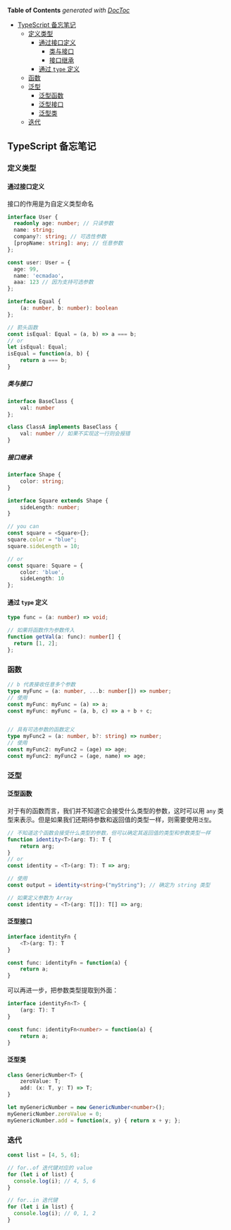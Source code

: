 <!-- START doctoc generated TOC please keep comment here to allow auto update -->
<!-- DON'T EDIT THIS SECTION, INSTEAD RE-RUN doctoc TO UPDATE -->
**Table of Contents**  *generated with [DocToc](https://github.com/thlorenz/doctoc)*

- [TypeScript 备忘笔记](#typescript-%E5%A4%87%E5%BF%98%E7%AC%94%E8%AE%B0)
  - [定义类型](#%E5%AE%9A%E4%B9%89%E7%B1%BB%E5%9E%8B)
    - [通过接口定义](#%E9%80%9A%E8%BF%87%E6%8E%A5%E5%8F%A3%E5%AE%9A%E4%B9%89)
      - [类与接口](#%E7%B1%BB%E4%B8%8E%E6%8E%A5%E5%8F%A3)
      - [接口继承](#%E6%8E%A5%E5%8F%A3%E7%BB%A7%E6%89%BF)
    - [通过 `type` 定义](#%E9%80%9A%E8%BF%87-type-%E5%AE%9A%E4%B9%89)
  - [函数](#%E5%87%BD%E6%95%B0)
  - [泛型](#%E6%B3%9B%E5%9E%8B)
    - [泛型函数](#%E6%B3%9B%E5%9E%8B%E5%87%BD%E6%95%B0)
    - [泛型接口](#%E6%B3%9B%E5%9E%8B%E6%8E%A5%E5%8F%A3)
    - [泛型类](#%E6%B3%9B%E5%9E%8B%E7%B1%BB)
  - [迭代](#%E8%BF%AD%E4%BB%A3)

<!-- END doctoc generated TOC please keep comment here to allow auto update -->

## TypeScript 备忘笔记

### 定义类型

#### 通过接口定义

接口的作用是为自定义类型命名

```typescript
interface User {
  readonly age: number; // 只读参数
  name: string;
  company?: string; // 可选性参数
  [propName: string]: any; // 任意参数
};

const user: User = {
  age: 99,
  name: 'ecmadao'，
  aaa: 123 // 因为支持可选参数
};
```

```typescript
interface Equal {
    (a: number, b: number): boolean
};

// 箭头函数
const isEqual: Equal = (a, b) => a === b;
// or
let isEqual: Equal;
isEqual = function(a, b) {
    return a === b;
}
```

##### 类与接口

```typescript
interface BaseClass {
    val: number
};

class ClassA implements BaseClass {
    val: number // 如果不实现这一行则会报错
}
```

##### 接口继承

```typescript
interface Shape {
    color: string;
}

interface Square extends Shape {
    sideLength: number;
}

// you can
const square = <Square>{};
square.color = "blue";
square.sideLength = 10;

// or
const square: Square = {
    color: 'blue',
    sideLength: 10
};
```

#### 通过 `type` 定义

```typescript
type func = (a: number) => void;

// 如果将函数作为参数传入
function getVal(a: func): number[] {
  return [1, 2];
};
```

### 函数

```typescript
// b 代表接收任意多个参数
type myFunc = (a: number, ...b: number[]) => number;
// 使用
const myFunc: myFunc = (a) => a;
const myFunc: myFunc = (a, b, c) => a + b + c;


// 具有可选参数的函数定义
type myFunc2 = (a: number, b?: string) => number;
// 使用
const myFunc2: myFunc2 = (age) => age;
const myFunc2: myFunc2 = (age, name) => age;
```

### 泛型

#### 泛型函数

对于有的函数而言，我们并不知道它会接受什么类型的参数，这时可以用 `any` 类型来表示。但是如果我们还期待参数和返回值的类型一样，则需要使用`泛型`。

```typescript
// 不知道这个函数会接受什么类型的参数，但可以确定其返回值的类型和参数类型一样
function identity<T>(arg: T): T {
    return arg;
}
// or
const identity = <T>(arg: T): T => arg;

// 使用
const output = identity<string>("myString"); // 确定为 string 类型

// 如果定义参数为 Array
const identity = <T>(arg: T[]): T[] => arg;
```

#### 泛型接口

```typescript
interface identityFn {
    <T>(arg: T): T
}

const func: identityFn = function(a) {
    return a;
}
```

可以再进一步，把参数类型提取到外面：

```typescript
interface identityFn<T> {
    (arg: T): T
}

const func: identityFn<number> = function(a) {
    return a;
}
```

#### 泛型类

```typescript
class GenericNumber<T> {
    zeroValue: T;
    add: (x: T, y: T) => T;
}

let myGenericNumber = new GenericNumber<number>();
myGenericNumber.zeroValue = 0;
myGenericNumber.add = function(x, y) { return x + y; };
```

### 迭代

```typescript
const list = [4, 5, 6];

// for..of 迭代键对应的 value
for (let i of list) {
  console.log(i); // 4, 5, 6
}

// for..in 迭代键
for (let i in list) {
  console.log(i); // 0, 1, 2
}
```


